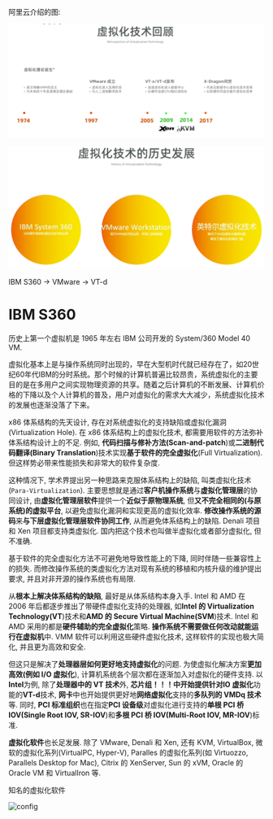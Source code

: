
阿里云介绍的图:

![2020-12-08-16-19-02.png](./images/2020-12-08-16-19-02.png)

![2020-12-08-10-04-27.png](./images/2020-12-08-10-04-27.png)

IBM S360 -> VMware -> VT-d

# IBM S360

历史上第一个虚拟机是 1965 年左右 IBM 公司开发的 System/360 Model 40 VM.

虚拟化基本上是与操作系统同时出现的，早在大型机时代就已经存在了，如20世纪60年代IBM的分时系统。那个时候的计算机普遍比较昂贵，系统虚拟化的主要目的是在多用户之间实现物理资源的共享。随着之后计算机的不断发展、计算机价格的下降以及个人计算机的普及，用户对虚拟化的需求大大减少，系统虚拟化技术的发展也逐渐没落了下来。



x86 体系结构的先天设计, 存在对系统虚拟化的支持缺陷或虚拟化漏洞(Virtualization Hole). 在 x86 体系结构上的虚拟化技术, 都需要用软件的方法弥补体系结构设计上的不足. 例如, **代码扫描与修补方法(Scan\-and\-patch**)或**二进制代码翻译(Binary Translation**)技术实现**基于软件的完全虚拟化**(Full Virtualization). 但这样势必带来性能损失和非常大的软件复杂度.

这种情况下, 学术界提出另一种思路来克服体系结构上的缺陷, 叫类虚拟化技术(`Para-Virtualization`). 主要思想就是通过**客户机操作系统**与**虚拟化管理层**的协同设计, 由**虚拟化管理层软件**提供一个**近似于原物理系统**, 但**又不完全相同的(与原系统)的虚拟平台**, 以避免虚拟化漏洞和实现更高的虚拟化效率. **修改操作系统的源码**来**与下层虚拟化管理层软件协同工作**, 从而避免体系结构上的缺陷. Denali 项目和 Xen 项目都支持类虚拟化. 国内把这个技术也叫做半虚拟化或者部分虚拟化, 但不准确.

基于软件的完全虚拟化方法不可避免地导致性能上的下降, 同时伴随一些兼容性上的损失. 而修改操作系统的类虚拟化方法对现有系统的移植和内核升级的维护提出要求, 并且对非开源的操作系统也有局限.

从**根本上解决体系结构的缺陷**, 最好是从体系结构本身入手. Intel 和 AMD 在 2006 年后都逐步推出了带硬件虚拟化支持的处理器, 如**Intel 的 Virtualization Technology(VT**)技术和**AMD 的 Secure Virtual Machine(SVM**)技术. Intel 和 AMD 采用的都是**硬件辅助的完全虚拟化**策略. **操作系统不需要做任何改动就能运行在虚拟机**中. VMM 软件可以利用这些硬件虚拟化技术, 这样软件的实现也极大简化, 并且更为高效和安全.

但这只是解决了**处理器层如何更好地支持虚拟化**的问题. 为使虚拟化解决方案**更加高效(例如 I/O 虚拟化**), 计算机系统各个层次都在逐渐加入对虚拟化的硬件支持. 以**Intel**为例, 除了**处理器中的 VT 技术**外, **芯片组！！！**中开始提供针对**IO 虚拟化**功能的**VT\-d**技术, **网卡**中也开始提供更好地**网络虚拟化**支持的**多队列的 VMDq 技术**等. 同时, **PCI 标准组织**也在指定**PCI 设备级**对虚拟化进行支持的**单根 PCI 桥 IOV(Single Root IOV, SR\-IOV**)和**多根 PCI 桥 IOV(Multi\-Root IOV, MR\-IOV**)标准.

**虚拟化软件**也长足发展. 除了 VMware, Denali 和 Xen, 还有 KVM, VirtualBox, 微软的虚拟化系列(VirtualPC, Hyper\-V), Paralles 的虚拟化系列(如 Virtuozzo, Parallels Desktop for Mac), Citrix 的 XenServer, Sun 的 xVM, Oracle 的 Oracle VM 和 VirtualIron 等.

知名的虚拟化软件

![config](./images/3.png)








